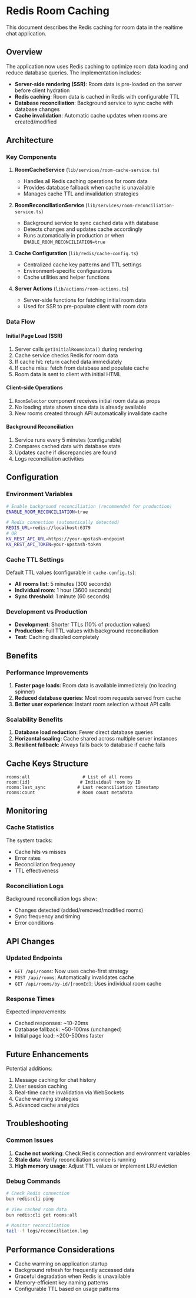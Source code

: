 # Redis Room Caching

This document describes the Redis caching for room data in the realtime chat
application.

## Overview

The application now uses Redis caching to optimize room data loading and reduce
database queries. The implementation includes:

- **Server-side rendering (SSR)**: Room data is pre-loaded on the server before
  client hydration
- **Redis caching**: Room data is cached in Redis with configurable TTL
- **Database reconciliation**: Background service to sync cache with database
  changes
- **Cache invalidation**: Automatic cache updates when rooms are
  created/modified

## Architecture

### Key Components

1. **RoomCacheService** (`lib/services/room-cache-service.ts`)
   - Handles all Redis caching operations for room data
   - Provides database fallback when cache is unavailable
   - Manages cache TTL and invalidation strategies

2. **RoomReconciliationService** (`lib/services/room-reconciliation-service.ts`)
   - Background service to sync cached data with database
   - Detects changes and updates cache accordingly
   - Runs automatically in production or when `ENABLE_ROOM_RECONCILIATION=true`

3. **Cache Configuration** (`lib/redis/cache-config.ts`)
   - Centralized cache key patterns and TTL settings
   - Environment-specific configurations
   - Cache utilities and helper functions

4. **Server Actions** (`lib/actions/room-actions.ts`)
   - Server-side functions for fetching initial room data
   - Used for SSR to pre-populate client with room data

### Data Flow

#### Initial Page Load (SSR)

1. Server calls `getInitialRoomsData()` during rendering
2. Cache service checks Redis for room data
3. If cache hit: return cached data immediately
4. If cache miss: fetch from database and populate cache
5. Room data is sent to client with initial HTML

#### Client-side Operations

1. `RoomSelector` component receives initial room data as props
2. No loading state shown since data is already available
3. New rooms created through API automatically invalidate cache

#### Background Reconciliation

1. Service runs every 5 minutes (configurable)
2. Compares cached data with database state
3. Updates cache if discrepancies are found
4. Logs reconciliation activities

## Configuration

### Environment Variables

```bash
# Enable background reconciliation (recommended for production)
ENABLE_ROOM_RECONCILIATION=true

# Redis connection (automatically detected)
REDIS_URL=redis://localhost:6379
# OR
KV_REST_API_URL=https://your-upstash-endpoint
KV_REST_API_TOKEN=your-upstash-token
```

### Cache TTL Settings

Default TTL values (configurable in `cache-config.ts`):

- **All rooms list**: 5 minutes (300 seconds)
- **Individual room**: 1 hour (3600 seconds)
- **Sync threshold**: 1 minute (60 seconds)

### Development vs Production

- **Development**: Shorter TTLs (10% of production values)
- **Production**: Full TTL values with background reconciliation
- **Test**: Caching disabled completely

## Benefits

### Performance Improvements

1. **Faster page loads**: Room data is available immediately (no loading
   spinner)
2. **Reduced database queries**: Most room requests served from cache
3. **Better user experience**: Instant room selection without API calls

### Scalability Benefits

1. **Database load reduction**: Fewer direct database queries
2. **Horizontal scaling**: Cache shared across multiple server instances
3. **Resilient fallback**: Always falls back to database if cache fails

## Cache Keys Structure

```
rooms:all                    # List of all rooms
room:{id}                   # Individual room by ID
rooms:last_sync            # Last reconciliation timestamp
rooms:count                # Room count metadata
```

## Monitoring

### Cache Statistics

The system tracks:

- Cache hits vs misses
- Error rates
- Reconciliation frequency
- TTL effectiveness

### Reconciliation Logs

Background reconciliation logs show:

- Changes detected (added/removed/modified rooms)
- Sync frequency and timing
- Error conditions

## API Changes

### Updated Endpoints

- `GET /api/rooms`: Now uses cache-first strategy
- `POST /api/rooms`: Automatically invalidates cache
- `GET /api/rooms/by-id/[roomId]`: Uses individual room cache

### Response Times

Expected improvements:

- Cached responses: ~10-20ms
- Database fallback: ~50-100ms (unchanged)
- Initial page load: ~200-500ms faster

## Future Enhancements

Potential additions:

1. Message caching for chat history
2. User session caching
3. Real-time cache invalidation via WebSockets
4. Cache warming strategies
5. Advanced cache analytics

## Troubleshooting

### Common Issues

1. **Cache not working**: Check Redis connection and environment variables
2. **Stale data**: Verify reconciliation service is running
3. **High memory usage**: Adjust TTL values or implement LRU eviction

### Debug Commands

```bash
# Check Redis connection
bun redis:cli ping

# View cached room data
bun redis:cli get rooms:all

# Monitor reconciliation
tail -f logs/reconciliation.log
```

## Performance Considerations

- Cache warming on application startup
- Background refresh for frequently accessed data
- Graceful degradation when Redis is unavailable
- Memory-efficient key naming patterns
- Configurable TTL based on usage patterns
